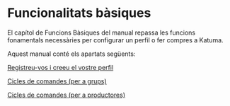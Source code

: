 # Funcionalitats bàsiques

El capítol de Funcions Bàsiques del manual repassa les funcions fonamentals necessàries per configurar un perfil o fer compres a Katuma.

Aquest manual conté els apartats següents:

[Registreu-vos i creeu el vostre perfil](register-and-create-your-profile.md)

[Cicles de comandes \(per a grups\)](basic-features/order-cycles-for-hubs.md)

[Cicles de comandes \(per a productores\)](basic-features/order-cycles-for-producers.md)
